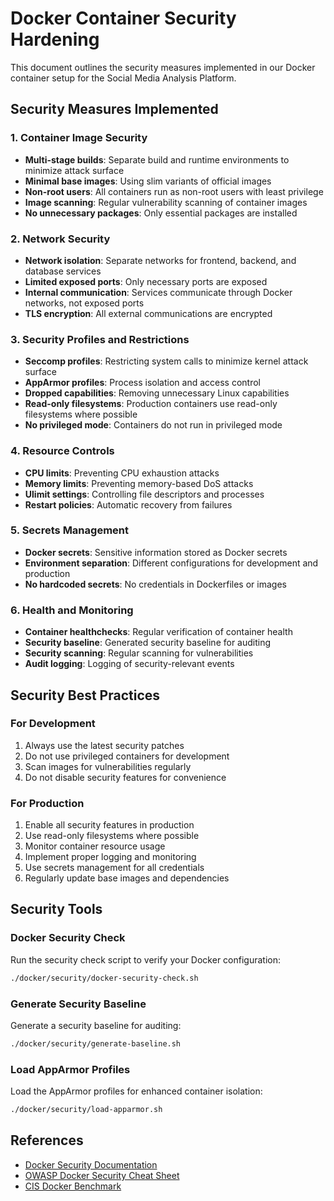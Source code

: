 # Docker Container Security Hardening

This document outlines the security measures implemented in our Docker container setup for the Social Media Analysis Platform.

## Security Measures Implemented

### 1. Container Image Security
- **Multi-stage builds**: Separate build and runtime environments to minimize attack surface
- **Minimal base images**: Using slim variants of official images
- **Non-root users**: All containers run as non-root users with least privilege
- **Image scanning**: Regular vulnerability scanning of container images
- **No unnecessary packages**: Only essential packages are installed

### 2. Network Security
- **Network isolation**: Separate networks for frontend, backend, and database services
- **Limited exposed ports**: Only necessary ports are exposed
- **Internal communication**: Services communicate through Docker networks, not exposed ports
- **TLS encryption**: All external communications are encrypted

### 3. Security Profiles and Restrictions
- **Seccomp profiles**: Restricting system calls to minimize kernel attack surface
- **AppArmor profiles**: Process isolation and access control
- **Dropped capabilities**: Removing unnecessary Linux capabilities
- **Read-only filesystems**: Production containers use read-only filesystems where possible
- **No privileged mode**: Containers do not run in privileged mode

### 4. Resource Controls
- **CPU limits**: Preventing CPU exhaustion attacks
- **Memory limits**: Preventing memory-based DoS attacks
- **Ulimit settings**: Controlling file descriptors and processes
- **Restart policies**: Automatic recovery from failures

### 5. Secrets Management
- **Docker secrets**: Sensitive information stored as Docker secrets
- **Environment separation**: Different configurations for development and production
- **No hardcoded secrets**: No credentials in Dockerfiles or images

### 6. Health and Monitoring
- **Container healthchecks**: Regular verification of container health
- **Security baseline**: Generated security baseline for auditing
- **Security scanning**: Regular scanning for vulnerabilities
- **Audit logging**: Logging of security-relevant events

## Security Best Practices

### For Development
1. Always use the latest security patches
2. Do not use privileged containers for development
3. Scan images for vulnerabilities regularly
4. Do not disable security features for convenience

### For Production
1. Enable all security features in production
2. Use read-only filesystems where possible
3. Monitor container resource usage
4. Implement proper logging and monitoring
5. Use secrets management for all credentials
6. Regularly update base images and dependencies

## Security Tools

### Docker Security Check
Run the security check script to verify your Docker configuration:
```bash
./docker/security/docker-security-check.sh
```

### Generate Security Baseline
Generate a security baseline for auditing:
```bash
./docker/security/generate-baseline.sh
```

### Load AppArmor Profiles
Load the AppArmor profiles for enhanced container isolation:
```bash
./docker/security/load-apparmor.sh
```

## References
- [Docker Security Documentation](https://docs.docker.com/engine/security/)
- [OWASP Docker Security Cheat Sheet](https://cheatsheetseries.owasp.org/cheatsheets/Docker_Security_Cheat_Sheet.html)
- [CIS Docker Benchmark](https://www.cisecurity.org/benchmark/docker)
